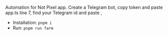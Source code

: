 Automation for Not Pixel app.
Create a Telegram bot, copy token and paste app.ts line 7, find your Telegram id and paste ,   
- Installation:
```pnpm i```
- Run: 
```pnpm run farm```
